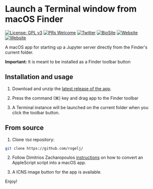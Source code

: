 # Launch a Terminal window from macOS Finder

[![License: GPL v3](https://img.shields.io/badge/License-GPL%20v3-blue.svg)](https://www.gnu.org/licenses/gpl-3.0)
[![PRs Welcome](https://img.shields.io/badge/PRs-welcome-brightgreen.svg?style=flat-square)](http://makeapullrequest.com)
[![Twitter](https://img.shields.io/badge/twitter-quantum__tunnel-blue)](http://twitter.com/quantum_tunnel)
[![BioSite](https://img.shields.io/badge/BioSite-jrogel-blue)](https://bio.site/jrogel)
[![Website](https://img.shields.io/badge/web-jrogel-black)](https://jrogel.com)
[![Website](https://img.shields.io/badge/web-RogueLoop-black)](https://rogueloop.jrogel.com)

A macOS app for starting up a Jupyter server directly from the Finder's current folder.

**Important:** It is meant to be installed as a Finder toolbar button

## Installation and usage

1. Download and unzip the [latest release of the app](https://github.com/rogelj/terminal-finder-button/releases/tag/1.01).
2. Press the command (⌘) key and drag app to the Finder toolbar


3. A Terminal instance will be launched on the current folder when you click the toolbar button.

## From source

1. Clone `tbd` repository:
```bash
git clone https://github.com/rogelj/
```

2. Follow Dimitrios Zacharopoulos
   [instructions]( https://www.youtube.com/watch?v=IGejtUXYGpA) on how to convert an AppleScript script into a macOS app.

3. A ICNS image button for the app is available.

Enjoy!
